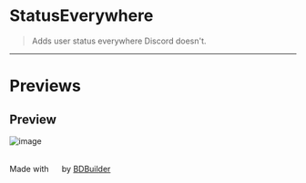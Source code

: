 # StatusEverywhere

> Adds user status everywhere Discord doesn't.
<hr/>


# Previews

## Preview
![image](https://raw.githubusercontent.com/Strencher/BetterDiscordStuff/master/StatusEverywhere/src/./assets/preview.png)

<br/>
<span>Made with <img src="https://discord.com/assets/0483f2b648dcc986d01385062052ae1c.svg" width="15" /> by <a href="https://github.com/Kyza/bdbuilder">BDBuilder</a></span>